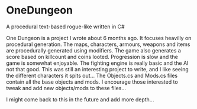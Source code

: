 OneDungeon
==========

A procedural text-based rogue-like written in C#

One Dungeon is a project I wrote about 6 months ago. It focuses heavilly on procedural generation. The maps, characters, armours, weapons and items are procedurally generated using modifiers. The game also generates a score based on killcount and coins looted.
Progression is slow and the game is somewhat enjoyable. The fighting engine is really basic and the AI not that good. This was still an interesting project to write, and I like seeing the different characters it spits out...
The Objects.cs and Mods.cs files contain all the base objects and mods. I encourage those interested to tweak and add new objects/mods to these files...

I might come back to this in the future and add more depth...

